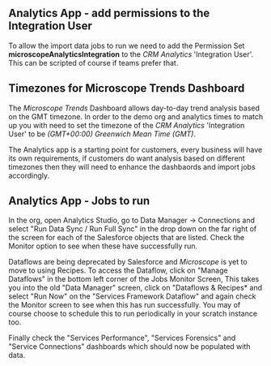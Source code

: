 ## Analytics App - add permissions to the Integration User

To allow the import data jobs to run we need to add the Permission Set __microscopeAnalyticsIntegration__ to the *CRM Analytics* 'Integration User'. This can be scripted of course if teams prefer that.

## Timezones for Microscope Trends Dashboard

The *Microscope Trends* Dashboard allows day-to-day trend analysis based on the GMT timezone. In order to the demo org and analytics times to match up you with need to set the timezone of the *CRM Analytics* 'Integration User' to be *(GMT+00:00) Greenwich Mean Time (GMT)*. 

The Analytics app is a starting point for customers, every business will have its own requirements, if customers do want analysis based on different timezones then they will need to enhance the dashbaords and import jobs accordingly.


## Analytics App - Jobs to run

In the org, open Analytics Studio, go to Data Manager -> Connections and select "Run Data Sync / Run Full Sync" in the drop down on the far right of the screen for each of the Salesforce objects that are listed. Check the Monitor option to see when these have successfully run.

Dataflows are being deprecated by Salesforce and *Microscope* is yet to move to using Recipes. To access the Dataflow, click on "Manage Dataflows" in the bottom left corner of the Jobs Monitor Screen, This takes you into the old "Data Manager" screen, click on "Dataflows & Recipes* and select "Run Now" on the "Services Framework Dataflow" and again check the Monitor screen to see when this has run successfully. You may of course choose to schedule this to run periodically in your scratch instance too.

Finally check the "Services Performance", "Services Forensics" and "Service Connections" dashboards which should now be populated with data.
